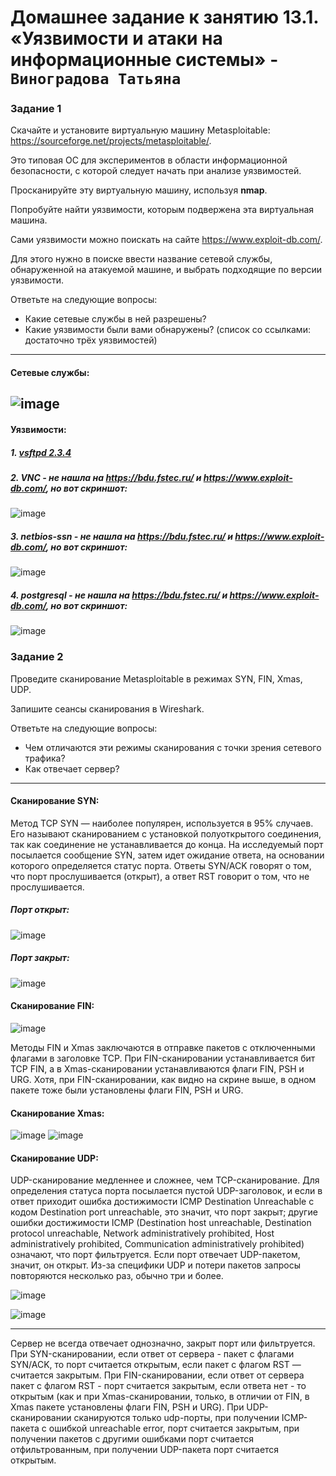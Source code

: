 # Домашнее задание к занятию 13.1. «Уязвимости и атаки на информационные системы» - `Виноградова Татьяна`

### Задание 1

Скачайте и установите виртуальную машину Metasploitable: https://sourceforge.net/projects/metasploitable/.

Это типовая ОС для экспериментов в области информационной безопасности, с которой следует начать при анализе уязвимостей.

Просканируйте эту виртуальную машину, используя **nmap**.

Попробуйте найти уязвимости, которым подвержена эта виртуальная машина.

Сами уязвимости можно поискать на сайте https://www.exploit-db.com/.

Для этого нужно в поиске ввести название сетевой службы, обнаруженной на атакуемой машине, и выбрать подходящие по версии уязвимости.

Ответьте на следующие вопросы:

- Какие сетевые службы в ней разрешены?
- Какие уязвимости были вами обнаружены? (список со ссылками: достаточно трёх уязвимостей)
---
#### Сетевые службы:
![image](https://github.com/LadyInRed22/13.1_Vulnerabilities/assets/103531664/85903090-7242-4f67-9f24-11e407ba0431)
---
#### Уязвимости:

##### 1. [vsftpd 2.3.4](https://bdu.fstec.ru/vul/2015-02948)
##### 2. VNC - не нашла на https://bdu.fstec.ru/ и https://www.exploit-db.com/, но вот скриншот:
![image](https://user-images.githubusercontent.com/103531664/221424643-6b79ad54-9a1f-4e4a-bcff-f9f15a2c62a1.png)
##### 3. netbios-ssn - не нашла на https://bdu.fstec.ru/ и https://www.exploit-db.com/, но вот скриншот:
![image](https://user-images.githubusercontent.com/103531664/221426920-87c5d600-98af-458c-a607-84312ef58a47.png)
##### 4. postgresql - не нашла на https://bdu.fstec.ru/ и https://www.exploit-db.com/, но вот скриншот:
![image](https://user-images.githubusercontent.com/103531664/221927679-f2abffdd-d4bf-4064-b542-c99d27c22b11.png)


### Задание 2

Проведите сканирование Metasploitable в режимах SYN, FIN, Xmas, UDP.

Запишите сеансы сканирования в Wireshark.

Ответьте на следующие вопросы:

- Чем отличаются эти режимы сканирования с точки зрения сетевого трафика?
- Как отвечает сервер?
---
#### Сканирование SYN:

Метод TCP SYN — наиболее популярен, используется в 95% случаев. Его называют сканированием с установкой полуоткрытого соединения, так как соединение не устанавливается до конца. На исследуемый порт посылается сообщение SYN, затем идет ожидание ответа, на основании которого определяется статус порта. Ответы SYN/ACK говорят о том, что порт прослушивается (открыт), а ответ RST говорит о том, что не прослушивается.

##### Порт открыт:

![image](https://user-images.githubusercontent.com/103531664/221934740-a5c3b07c-9320-4746-b228-746df40f8c56.png)

##### Порт закрыт:

![image](https://user-images.githubusercontent.com/103531664/221934893-28aa4a8b-8f2e-4da4-bb88-759aa65495a6.png)

#### Сканирование FIN:

![image](https://user-images.githubusercontent.com/103531664/221942863-461cbded-8bd6-4a77-a6af-ea15ebccea71.png)

Методы FIN и Xmas заключаются в отправке пакетов с отключенными флагами в заголовке TCP. При FIN-сканировании устанавливается бит TCP FIN, а в Xmas-сканировании устанавливаются флаги FIN, PSH и URG. Хотя, при FIN-сканировании, как видно на скрине выше, в одном пакете тоже были установлены флаги FIN, PSH и URG.

#### Сканирование Xmas:

![image](https://user-images.githubusercontent.com/103531664/221943810-61097978-bcc9-4fc2-95b7-6f28e901b499.png)
![image](https://user-images.githubusercontent.com/103531664/221944248-4974910e-8e7a-48c1-8974-a96c969a8be7.png)


#### Сканирование UDP:

UDP-сканирование медленнее и сложнее, чем TCP-сканирование. Для определения статуса порта посылается пустой UDP-заголовок, и если в ответ приходит ошибка достижимости ICMP Destination Unreachable с кодом Destination port unreachable, это значит, что порт закрыт; другие ошибки достижимости ICMP (Destination host unreachable, Destination protocol unreachable, Network administratively prohibited, Host administratively prohibited, Communication administratively prohibited) означают, что порт фильтруется. Если порт отвечает UDP-пакетом, значит, он открыт. Из-за специфики UDP и потери пакетов запросы повторяются несколько раз, обычно три и более.

![image](https://user-images.githubusercontent.com/103531664/221953252-80225254-fa4b-4574-b80a-3daa9c10f172.png)

![image](https://user-images.githubusercontent.com/103531664/221958084-dc07f5e7-d725-4c3f-b8a5-602d107abf17.png)

---

Сервер не всегда отвечает однозначно, закрыт порт или фильтруется. При SYN-сканировании, если ответ от сервера - пакет с флагами SYN/ACK, то порт считается открытым, если пакет с флагом RST — считается закрытым. При FIN-сканировании, если ответ от сервера пакет с флагом RST - порт считается закрытым, если ответа нет - то открытым (как и при Xmas-сканировании, только, в отличии от FIN, в Xmas пакете установлены флаги FIN, PSH и URG). При UDP-сканировании сканируются только udp-порты, при получении ICMP-пакета с ошибкой unreachable error, порт считается закрытым, при получении пакетов с другими ошибками порт считается отфильтрованным, при получении  UDP-пакета порт считается открытым.
